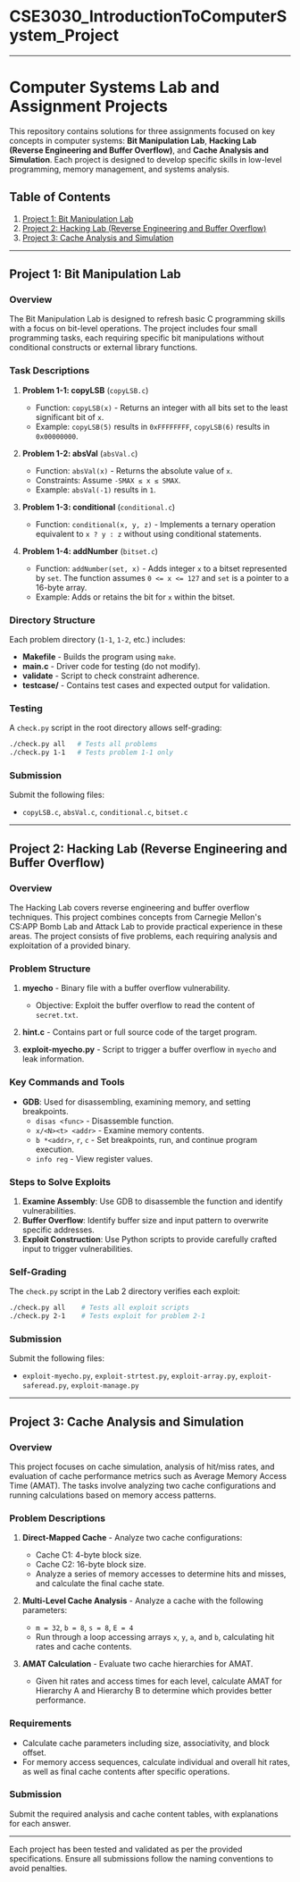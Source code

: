 # CSE3030_IntroductionToComputerSystem_Project

---

# Computer Systems Lab and Assignment Projects

This repository contains solutions for three assignments focused on key concepts in computer systems: **Bit Manipulation Lab**, **Hacking Lab (Reverse Engineering and Buffer Overflow)**, and **Cache Analysis and Simulation**. Each project is designed to develop specific skills in low-level programming, memory management, and systems analysis.

## Table of Contents
1. [Project 1: Bit Manipulation Lab](#project-1-bit-manipulation-lab)
2. [Project 2: Hacking Lab (Reverse Engineering and Buffer Overflow)](#project-2-hacking-lab-reverse-engineering-and-buffer-overflow)
3. [Project 3: Cache Analysis and Simulation](#project-3-cache-analysis-and-simulation)

---

## Project 1: Bit Manipulation Lab

### Overview
The Bit Manipulation Lab is designed to refresh basic C programming skills with a focus on bit-level operations. The project includes four small programming tasks, each requiring specific bit manipulations without conditional constructs or external library functions.

### Task Descriptions
1. **Problem 1-1: copyLSB** (`copyLSB.c`)
   - Function: `copyLSB(x)` - Returns an integer with all bits set to the least significant bit of `x`.
   - Example: `copyLSB(5)` results in `0xFFFFFFFF`, `copyLSB(6)` results in `0x00000000`.

2. **Problem 1-2: absVal** (`absVal.c`)
   - Function: `absVal(x)` - Returns the absolute value of `x`.
   - Constraints: Assume `-SMAX ≤ x ≤ SMAX`.
   - Example: `absVal(-1)` results in `1`.

3. **Problem 1-3: conditional** (`conditional.c`)
   - Function: `conditional(x, y, z)` - Implements a ternary operation equivalent to `x ? y : z` without using conditional statements.

4. **Problem 1-4: addNumber** (`bitset.c`)
   - Function: `addNumber(set, x)` - Adds integer `x` to a bitset represented by `set`. The function assumes `0 <= x <= 127` and `set` is a pointer to a 16-byte array.
   - Example: Adds or retains the bit for `x` within the bitset.

### Directory Structure
Each problem directory (`1-1`, `1-2`, etc.) includes:
- **Makefile** - Builds the program using `make`.
- **main.c** - Driver code for testing (do not modify).
- **validate** - Script to check constraint adherence.
- **testcase/** - Contains test cases and expected output for validation.

### Testing
A `check.py` script in the root directory allows self-grading:
```bash
./check.py all   # Tests all problems
./check.py 1-1   # Tests problem 1-1 only
```

### Submission
Submit the following files:
- `copyLSB.c`, `absVal.c`, `conditional.c`, `bitset.c`

---

## Project 2: Hacking Lab (Reverse Engineering and Buffer Overflow)

### Overview
The Hacking Lab covers reverse engineering and buffer overflow techniques. This project combines concepts from Carnegie Mellon's CS:APP Bomb Lab and Attack Lab to provide practical experience in these areas. The project consists of five problems, each requiring analysis and exploitation of a provided binary.

### Problem Structure
1. **myecho** - Binary file with a buffer overflow vulnerability.
   - Objective: Exploit the buffer overflow to read the content of `secret.txt`.

2. **hint.c** - Contains part or full source code of the target program.
3. **exploit-myecho.py** - Script to trigger a buffer overflow in `myecho` and leak information.

### Key Commands and Tools
- **GDB**: Used for disassembling, examining memory, and setting breakpoints.
   - `disas <func>` - Disassemble function.
   - `x/<N><t> <addr>` - Examine memory contents.
   - `b *<addr>`, `r`, `c` - Set breakpoints, run, and continue program execution.
   - `info reg` - View register values.
  
### Steps to Solve Exploits
1. **Examine Assembly**: Use GDB to disassemble the function and identify vulnerabilities.
2. **Buffer Overflow**: Identify buffer size and input pattern to overwrite specific addresses.
3. **Exploit Construction**: Use Python scripts to provide carefully crafted input to trigger vulnerabilities.

### Self-Grading
The `check.py` script in the Lab 2 directory verifies each exploit:
```bash
./check.py all    # Tests all exploit scripts
./check.py 2-1    # Tests exploit for problem 2-1
```

### Submission
Submit the following files:
- `exploit-myecho.py`, `exploit-strtest.py`, `exploit-array.py`, `exploit-saferead.py`, `exploit-manage.py`

---

## Project 3: Cache Analysis and Simulation

### Overview
This project focuses on cache simulation, analysis of hit/miss rates, and evaluation of cache performance metrics such as Average Memory Access Time (AMAT). The tasks involve analyzing two cache configurations and running calculations based on memory access patterns.

### Problem Descriptions
1. **Direct-Mapped Cache** - Analyze two cache configurations:
   - Cache C1: 4-byte block size.
   - Cache C2: 16-byte block size.
   - Analyze a series of memory accesses to determine hits and misses, and calculate the final cache state.

2. **Multi-Level Cache Analysis** - Analyze a cache with the following parameters:
   - `m = 32`, `b = 8`, `s = 8`, `E = 4`
   - Run through a loop accessing arrays `x`, `y`, `a`, and `b`, calculating hit rates and cache contents.

3. **AMAT Calculation** - Evaluate two cache hierarchies for AMAT.
   - Given hit rates and access times for each level, calculate AMAT for Hierarchy A and Hierarchy B to determine which provides better performance.

### Requirements
- Calculate cache parameters including size, associativity, and block offset.
- For memory access sequences, calculate individual and overall hit rates, as well as final cache contents after specific operations.

### Submission
Submit the required analysis and cache content tables, with explanations for each answer.

---

Each project has been tested and validated as per the provided specifications. Ensure all submissions follow the naming conventions to avoid penalties.
